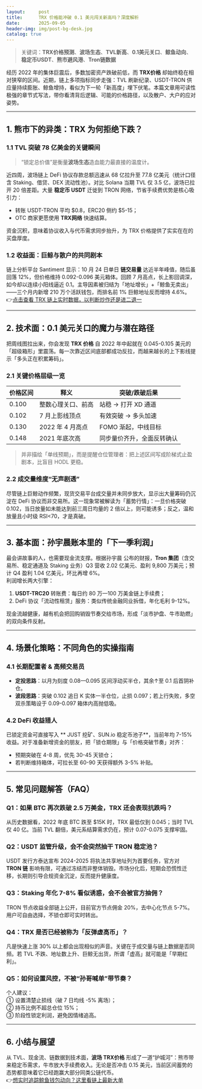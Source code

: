 ```yaml
---
layout:     post
title:      TRX 价格能冲破 0.1 美元闯关新高吗？深度解析
date:       2025-09-05
header-img: img/post-bg-desk.jpg
catalog: true
---
```


> 关键词：**TRX价格预测**、**波场生态**、**TVL新高**、**0.1美元关口**、**鲸鱼动向**、**稳定币USDT**、**熊市避风港**、**Tron链数据**

经历 2022 年的集体巨震后，多数加密资产跌破前低，而 **TRX价格** 却始终稳在相对狭窄的区间。近期，链上多项指标同步走强：TVL 刷新纪录、USDT-TRON 供应量持续膨胀、鲸鱼增持，看似为下一轮「新高度」埋下伏笔。本篇文章用可读性极强的章节式写法，带你看清背后逻辑、可能的价格路径，以及散户、大户的应对姿势。

---

## 1. 熊市下的异类：TRX 为何拒绝下跌？

### 1.1 TVL 突破 78 亿美金的关键瞬间

> “锁定总价值”是衡量**波场生态**造血能力最直接的温度计。

近四周，波场链上 DeFi 协议存款总额迅速从 68 亿拉升至 77.8 亿美元（统计口径含 Staking、借贷、DEX 流动性池）。对比 Solana 当期 TVL 仅 3.5 亿，波场已拉开 20 倍差距。大量 **稳定币 USDT** 迁徙到 TRON 网络，节省手续费优势是核心吸引力：  
- 转账 USDT-TRON 平均 $0.8，ERC20 侧约 $5-15；  
- OTC 商家更愿使用 **TRX网络** 快速结算。

资金沉积，意味着协议收入与代币需求同步抬升，为 TRX 价格提供了实实在在的买盘厚度。

### 1.2 收益面：巨鲸与散户的共同剧本

链上分析平台 Santiment 显示：10 月 24 日单日 **链交易量** 达近半年峰值，随后虽回落 12%，但价格维持 0.092-0.096 美元箱体。回顾 7 月高点，长上影回调深，如今却以连续小阳线逼近 0.1。主导因素被归结为「地址增长」+「鲸鱼无卖出」——三个月内新增 210 万个活跃钱包，而排名前 1% 巨鲸地址反而增持 4.6%。  
👉[点击查看 TRX 链上实时数据，以判断炒作还是进二退一](https://okxdog.com/)  

---

## 2. 技术面：0.1 美元关口的魔力与潜在路径

把周线图拉出来，你会发现 **TRX 价格** 自 2022 年中起就在 0.045-0.105 美元的「超级箱形」里震荡。每一次靠近区间底部都成功反拉，而越来越长的上下影线提示「多头正在积累筹码」。

### 2.1 关键价格层级一览

| 价格区间 | 释义 | 突破/跌破后果 |
|---------|------|--------------|
| 0.100 | 整数心理关口、前高 | 站稳 → 打开 XD 通道 |
| 0.102 | 7 月上影线顶点 | 有效突破 → 多头加速 |
| 0.130 | 2022 年 4 月高点 | FOMO 渐起，中线目标 |
| 0.148 | 2021 年底次高 | 同步量价齐升，全面反转确认 |

> 并非描绘「单线预期」，而是提醒仓位管理者：把上述区间写成阶梯式止盈剧本，比盲目 HODL 更稳。

### 2.2 成交量维度“无声剧透”

尽管链上巨鲸动作频繁，现货交易平台成交量并未同步放大，显示出大量筹码仍沉淀在 DeFi 协议而非交易所。这一现象常被解读为「蓄势行情」：一旦价格突破 0.102，当日放量如未能达到前三周日均量的 2 倍以上，则可能诱多；反之，温和放量且小时级 RSI<70，才是真破。

---

## 3. 基本面：孙宇晨账本里的「下一季利润」

最会讲故事的人，也需要现金流支撑。根据孙宇晨 公布的财报，**Tron 集团**（含交易所、稳定通道及 Staking 业务）Q3 营收 2.02 亿美元、盈利 9,800 万美元；预计 Q4 盈利 1.04 亿美元，环比再增 6%。  
利润增长两大引擎：  
1. **USDT-TRC20** 转账费：每日约 80 万—100 万美金链上手续费；  
2. DeFi 协议「流动性租赁」服务：类似传统金融同业拆借，年化毛利 9-12%。

现金流越健康，越有机会把回购销毁节奏交给市场，形成「淡市护盘、牛市助燃」的双向条件反射。

---

## 4. 场景化策略：不同角色的实操指南

### 4.1 长期配置者 & 高频交易员

- **定投思路**：以月为刻度 0.08—0.095 区间浮动买半仓，其余↑至 0.1 后首阴补仓。  
- **波段思路**：突破 0.102 追日 K 实体一半仓位，止损 0.097；若上行失败，多空双杀策略设于 0.09-0.097 箱体内高抛低吸。

### 4.2 DeFi 收益猎人

已锁定资金可直接写入 ** JUST 挖矿、SUN.io 稳定币池子**，当前年均 7-15% 收益。对于准备新增资金的朋友，把「锁仓期限」与「价格突破节奏」对齐：  
- 预期突破在 4-8 周，优先 30-45 天锁仓；  
- 若判断维持箱体，可拉长至 60-90 天获得额外 3-5% 补贴。

---

## 5. 常见问题解答（FAQ）

### Q1：如果 BTC 再次跌破 2.5 万美金，TRX 还会表现抗跌吗？
从历史数据看，2022 年底 BTC 跌至 $15K 时，TRX 最低仅到 0.045；当时 TVL 仅 40 亿。当前 TVL 翻倍，美元系结算需求仍在，预计 0.07-0.075 支撑牢固。

### Q2：USDT 监管升级，会不会突然抽干 TRON 稳定池？
USDT 发行方泰达宣布 2024-2025 将执法共享地址列为首要任务，官方对 **TRON 链** 影响有限，可通过冻结而非整体销毁。市场分化后，短期会恐慌性迁移，长期则引导合规资金沉淀，反而提升健康度。

### Q3：Staking 年化 7-8% 看似诱惑，会不会被官方抽佣？
TRON 节点收益全部链上公开，目前官方节点佣金 20%，去中心化节点 5-7%。用户可自由选择，不锁仓即可实时转出。

### Q4：TRX 是否已经被称为「反弹虚高币」？
凡是快速上涨 30% 以上都会出现相似的声音。关键在于成交量与链上数据是否同频。若 TVL 不跌、地址数上升、巨鲸无出货，所谓「虚高」就可能是「早期红利」。

### Q5：如何设置风控，不被“孙哥喊单”带节奏？
个人建议：  
① 设置清楚止损线（破 7 日均线 -5% 离场）；  
② 持币比例不超总仓位 15%；  
③ 阶段性锁定利润，避免因情绪追高。

---

## 6. 小结与展望

从 TVL、现金流、链数据到技术面，**波场 TRX价格** 形成了一道“护城河”：熊市带来稳定币需求，牛市放大手续费收入。无论是否冲击 0.15 美元，当前区间蓄势的态势都意味着它已经跑赢大部分同类公链代币。  
👉[想实时追踪鲸鱼钱包动向？这里看链上最新大单](https://okxdog.com/)